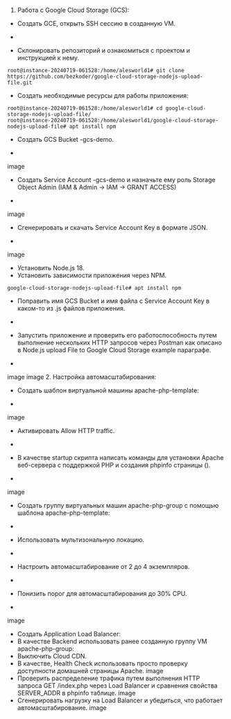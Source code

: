 1. Работа с Google Cloud Storage (GCS):
- Создать GCE, открыть SSH сессию в созданную VM.
+
- Cклонировать репозиторий и ознакомиться с проектом и инструкцией к нему.

```
root@instance-20240719-061528:/home/alesworld1# git clone https://github.com/bezkoder/google-cloud-storage-nodejs-upload-file.git
```
- Создать необходимые ресурсы для работы приложения:

```
root@instance-20240719-061528:/home/alesworld1# cd google-cloud-storage-nodejs-upload-file/
root@instance-20240719-061528:/home/alesworld1/google-cloud-storage-nodejs-upload-file# apt install npm
```
- Создать GCS Bucket <LASTNAME>-gcs-demo.
+
image
- Создать Service Account <LASTNAME>-gcs-demo и назначьте ему роль Storage Object Admin (IAM & Admin -> IAM -> GRANT ACCESS)
+
image
- Сгенерировать и скачать Service Account Key в формате JSON.
+
image
- Установить Node.js 18.
- Установить зависимости приложения через NPM.
```
google-cloud-storage-nodejs-upload-file# apt install npm
```

- Поправить имя GCS Bucket и имя файла с Service Account Key в каком-то из .js файлов приложения.
+
- Запустить приложение и проверить его работоспособность путем выполнение нескольких HTTP запросов через Postman как описано в Node.js upload 
File to Google Cloud Storage example параграфе.
+
image
image
2. Настройка автомасштабирования:
- Создать шаблон виртуальной машины apache-php-template:
+
image
- Активировать Allow HTTP traffic.
+
- В качестве startup скрипта написать команды для установки Apache веб-сервера с поддержкой PHP и создания phpinfo страницы (<?php phpinfo(); ?>).
+
image
- Создать группу виртуальных машин apache-php-group с помощью шаблона apache-php-template:
+
- Использовать мультизональную локацию.
+
- Настроить автомасштабирование от 2 до 4 экземпляров.
+
- Понизить порог для автомасштабирования до 30% CPU.
+
image
- Создать Application Load Balancer:
- В качестве Backend использовать ранее созданную группу VM apache-php-group:
- Выключить Cloud CDN.
- В качестве, Health Check использовать просто проверку доступности домашней страницы Apache.
image
- Проверить распределение трафика путем выполнения HTTP запроса GET /index.php через Load Balancer и сравнения свойства SERVER_ADDR в phpinfo таблице.
image
- Сгенерировать нагрузку на Load Balancer и убедиться, что работает автомасштабирование.
image